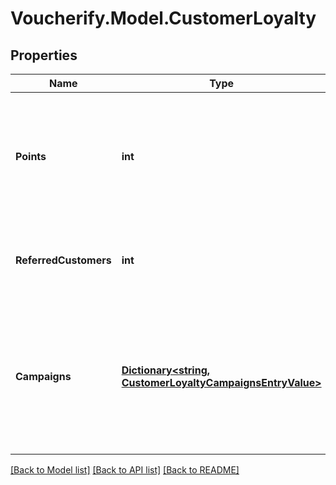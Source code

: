 # Voucherify.Model.CustomerLoyalty

## Properties

Name | Type | Description | Notes
------------ | ------------- | ------------- | -------------
**Points** | **int** | Customer&#39;s loyalty points minus expired for all loyalty cards which the customer has. | [optional] 
**ReferredCustomers** | **int** | Total number of customers referred by the customer. | [optional] 
**Campaigns** | [**Dictionary&lt;string, CustomerLoyaltyCampaignsEntryValue&gt;**](CustomerLoyaltyCampaignsEntryValue.md) | Contains campaigns with details about point balances and how many customers were referred by the customer. | [optional] 

[[Back to Model list]](../../README.md#documentation-for-models) [[Back to API list]](../../README.md#documentation-for-api-endpoints) [[Back to README]](../../README.md)

